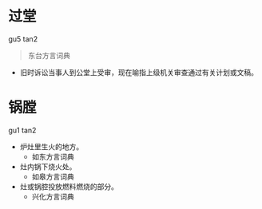 



# 过堂
gu5 tan2
> 东台方言词典
- 旧时诉讼当事人到公堂上受审，现在喻指上级机关审查通过有关计划或文稿。



# 锅膛
gu1 tan2
+ 炉灶里生火的地方。
  * 如东方言词典
+ 灶内锅下烧火处。
  * 如皋方言词典
+ 灶或锅腔投放燃料燃烧的部分。
  * 兴化方言词典
